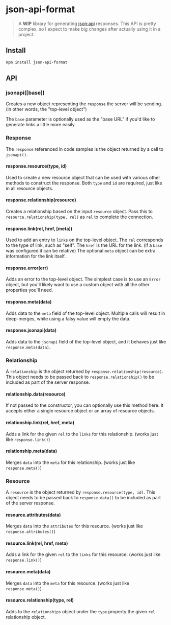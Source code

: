 # json-api-format

> A **WIP** library for generating [json:api](http://jsonapi.org/) responses.
> This API is pretty complex, so I expect to make big changes after actually
> using it in a project.

## Install

```sh
npm install json-api-format
```

## API

### jsonapi([base])

Creates a new object representing the `response` the server will be sending.
(in other words, the "top-level object")

The `base` parameter is optionally used as the "base URL" if you'd like to
generate links a little more easily.

### Response

The `response` referenced in code samples is the object returned by a call
to `jsonapi()`.

#### response.resource(type, id)

Used to create a new resource object that can be used with various other
methods to construct the response. Both `type` and `id` are required, just
like in all resource objects.

#### response.relationship(resource)

Creates a relationship based on the input `resource` object. Pass this to
`resource.relationship(type, rel)` as `rel` to complete the connection.

#### response.link(rel, href, [meta])

Used to add an entry to `links` on the top-level object. The `rel` corresponds
to the type of link, such as "self". The `href` is the URL for the link. (if a
`base` was configured it can be relative) The optional `meta` object can be
extra information for the link itself.

#### response.error(err)

Adds an error to the top-level object. The simplest case is to use an `Error`
object, but you'll likely want to use a custom object with all the other
properties you'll need.

#### response.meta(data)

Adds data to the `meta` field of the top-level object. Multiple calls will
result in deep-merges, while using a falsy value will empty the data.

#### response.jsonapi(data)

Adds data to the `jsonapi` field of the top-level object, and it behaves just
like `response.meta(data)`.


### Relationship

A `relationship` is the object returned by `response.relationship(resource)`.
This object needs to be passed back to `response.relationship()` to be
included as part of the server response.

#### relationship.data(resource)

If not passed to the constructor, you can optionally use this method here.
It accepts either a single resource object or an array of resource objects.

#### relationship.link(rel, href, meta)

Adds a link for the given `rel` to the `links` for this relationship.
(works just like `response.link()`)

#### relationship.meta(data)

Merges `data` into the `meta` for this relationship.
(works just like `response.meta()`)


### Resource

A `resource` is the object returned by `response.resource(type, id)`. This
object needs to be passed back to `response.data()` to be included as part
of the server response.

#### resource.attributes(data)

Merges `data` into the `attributes` for this resource.
(works just like `response.attributes()`)

#### resource.link(rel, href, meta)

Adds a link for the given `rel` to the `links` for this resource.
(works just like `response.link()`)

#### resource.meta(data)

Merges `data` into the `meta` for this resource.
(works just like `response.meta()`)

#### resource.relationship(type, rel)

Adds to the `relationships` object under the `type` property the given `rel`
relationship object.
